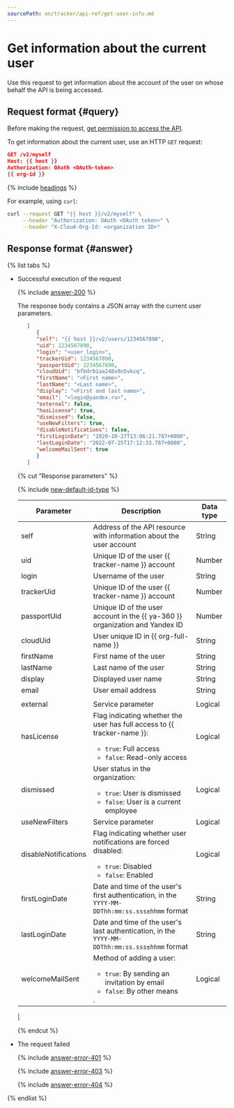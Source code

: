 ```yaml
---
sourcePath: en/tracker/api-ref/get-user-info.md
---
```

# Get information about the current user

Use this request to get information about the account of the user on whose behalf the API is being accessed.

## Request format {#query}

Before making the request, [get permission to access the API](concepts/access.md).

To get information about the current user, use an HTTP `GET` request:

```json
GET /v2/myself
Host: {{ host }}
Authorization: OAuth <OAuth-token>
{{ org-id }}
```

{% include [headings](../_includes/tracker/api/headings.md) %}

For example, using `curl`:

```bash
curl --request GET "{{ host }}/v2/myself" \
     --header "Authorization: OAuth <OAuth token>" \
     --header "X-Cloud-Org-Id: <organization ID>"
```

## Response format {#answer}

{% list tabs %}

- Successful execution of the request

   {% include [answer-200](../_includes/tracker/api/answer-200.md) %}

   The response body contains a JSON array with the current user parameters.

   
   ```json
      [
         {
         "self": "{{ host }}/v2/users/1234567890",
         "uid": 1234567890,
         "login": "<user_login>",
         "trackerUid": 1234567890,
         "passportUid": 1234567890,
         "cloudUid": "bfbdrb1aa248v8n5vkcq",
         "firstName": "<First name>",
         "lastName": "<Last name>",
         "display": "<First and last name>",
         "email": "<login@yandex.ru>",
         "external": false,
         "hasLicense": true,
         "dismissed": false,
         "useNewFilters": true,
         "disableNotifications": false,
         "firstLoginDate": "2020-10-27T13:06:21.787+0000",
         "lastLoginDate": "2022-07-25T17:12:33.787+0000",
         "welcomeMailSent": true
         }
      ]
   ```


   {% cut "Response parameters" %}

   {% include [new-default-id-type](../_includes/tracker/api/new-default-id-type.md) %}

   | Parameter | Description | Data type |
   -------- | -------- | ----------
   | self | Address of the API resource with information about the user account | String |
   | uid | Unique ID of the user {{ tracker-name }} account | Number |
   | login | Username of the user | String |
   | trackerUid | Unique ID of the user {{ tracker-name }} account | Number |
   | passportUid | Unique ID of the user account in the {{ ya-360 }} organization and Yandex ID | Number |
   | cloudUid | User unique ID in {{ org-full-name }} | String |
   | firstName | First name of the user | String |
   | lastName | Last name of the user | String |
   | display | Displayed user name | String |
   | email | User email address | String |
   |  |
   | external | Service parameter | Logical |
   | hasLicense | Flag indicating whether the user has full access to {{ tracker-name }}:<ul><li>`true`: Full access</li><li>`false`: Read-only access</li></ul> | Logical |
   | dismissed | User status in the organization:<ul><li>`true`: User is dismissed</li><li>`false`: User is a current employee</li></ul> | Logical |
   | useNewFilters | Service parameter | Logical |
   | disableNotifications | Flag indicating whether user notifications are forced disabled:<ul><li>`true`: Disabled</li><li>`false`: Enabled</li></ul> | Logical |
   | firstLoginDate | Date and time of the user's first authentication, in the `YYYY-MM-DDThh:mm:ss.sss±hhmm` format | String |
   | lastLoginDate | Date and time of the user's last authentication, in the `YYYY-MM-DDThh:mm:ss.sss±hhmm` format | String |
   | welcomeMailSent | Method of adding a user: <ul><li>`true`: By sending an invitation by email</li><li>`false`: By other means</li></ul>. | Logical |
   | 

   {% endcut %}

- The request failed

    {% include [answer-error-401](../_includes/tracker/api/answer-error-401.md) %}

    {% include [answer-error-403](../_includes/tracker/api/answer-error-403.md) %}

    {% include [answer-error-404](../_includes/tracker/api/answer-error-404.md) %}

{% endlist %}